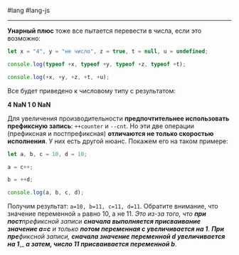 #lang #lang-js

---
**Унарный плюс** тоже все пытается перевести в числа, если это возможно:

```javascript
let x = "4", y = "не число", z = true, t = null, u = undefined;

console.log(typeof +x, typeof +y, typeof +z, typeof +t);

console.log(+x, +y, +z, +t, +u);
```

Все будет приведено к числовому типу с результатом:

**4 NaN 1 0 NaN**

Для увеличения производительности **предпочтительнее использовать префиксную запись**: `++counter` и `--cnt`.
Но эти две операции (префиксная и постпрефиксная) **отличаются не только скоростью исполнения**. У них есть другой нюанс. Покажем его на таком примере:

```javascript
let a, b, c = 10, d = 10;

a = c++;

b = ++d;

console.log(a, b, c, d);
```

Получим результат: `a=10, b=11, c=11, d=11`. Обратите внимание, что значение переменной `a` равно 10, а не 11. _Это из-за того, что_ **_при пост_**_префиксной записи_ **_сначала выполняется присваивание значение a=c_** _и только_ **_потом переменная c увеличивается на 1_**. **_При пре_**_фиксной записи,_ **_сначала значение переменной d увеличивается на 1_**,_ **_а затем, число 11 присваивается переменной b_**.
